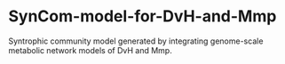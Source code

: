 # SynCom-model-for-DvH-and-Mmp
Syntrophic community model generated by integrating genome-scale metabolic network models of DvH and Mmp.
